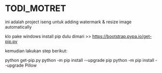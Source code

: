 # TODI_MOTRET

ini adalah project iseng untuk adding watermark & resize image automatically

klo pake windows install pip dulu dimari >> https://bootstrap.pypa.io/get-pip.py

kemudian lakukan step berikut:

python get-pip.py
python -m pip install --upgrade pip
python -m pip install --upgrade Pillow




